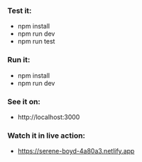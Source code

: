 ### Test it:

- npm install
- npm run dev
- npm run test

### Run it:

- npm install
- npm run dev

### See it on:

- http://localhost:3000

### Watch it in live action:

- https://serene-boyd-4a80a3.netlify.app
